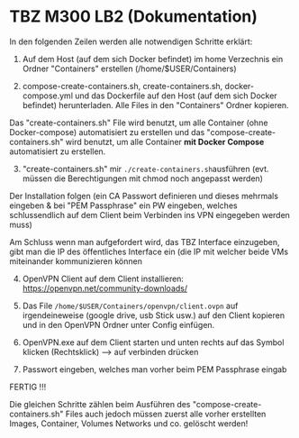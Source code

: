 TBZ M300 LB2 (Dokumentation)
===============

In den folgenden Zeilen werden alle notwendigen Schritte erklärt:

1. Auf dem Host (auf dem sich Docker befindet) im home Verzechnis ein Ordner "Containers" erstellen (/home/$USER/Containers)

2. compose-create-containers.sh, create-containers.sh, docker-compose.yml und das Dockerfile auf den Host (auf dem sich Docker befindet) herunterladen. Alle Files in den "Containers" Ordner kopieren.

Das "create-containers.sh" File wird benutzt, um alle Container (ohne Docker-compose) automatisiert zu erstellen und das "compose-create-containers.sh" wird benutzt, um alle Container **mit Docker Compose** automatisiert zu erstellen.

3. "create-containers.sh" mir ``./create-containers.sh``ausführen (evt. müssen die Berechtigungen mit chmod noch angepasst werden)

Der Installation folgen (ein CA Passwort definieren und dieses mehrmals eingeben & bei "PEM Passphrase" ein PW eingeben, welches schlussendlich auf dem Client beim Verbinden ins VPN eingegeben werden muss)

Am Schluss wenn man aufgefordert wird, das TBZ Interface einzugeben, gibt man die IP des öffentliches Interface ein (die IP mit welcher beide VMs miteinander kommunizieren können

4. OpenVPN Client auf dem Client installieren: https://openvpn.net/community-downloads/

5. Das File ``/home/$USER/Containers/openvpn/client.ovpn`` auf irgendeineweise (google drive, usb Stick usw.) auf den Client kopieren und in den OpenVPN Ordner unter Config einfügen.

6. OpenVPN.exe auf dem Client starten und unten rechts auf das Symbol klicken (Rechtsklick) --> auf verbinden drücken

7. Passwort eingeben, welches man vorher beim PEM Passphrase eingab

FERTIG !!!


Die gleichen Schritte zählen beim Ausführen des "compose-create-containers.sh" Files auch jedoch müssen zuerst alle vorher erstellten Images, Container, Volumes Networks und co. gelöscht werden!
